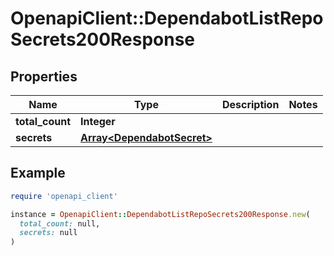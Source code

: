 # OpenapiClient::DependabotListRepoSecrets200Response

## Properties

| Name | Type | Description | Notes |
| ---- | ---- | ----------- | ----- |
| **total_count** | **Integer** |  |  |
| **secrets** | [**Array&lt;DependabotSecret&gt;**](DependabotSecret.md) |  |  |

## Example

```ruby
require 'openapi_client'

instance = OpenapiClient::DependabotListRepoSecrets200Response.new(
  total_count: null,
  secrets: null
)
```

